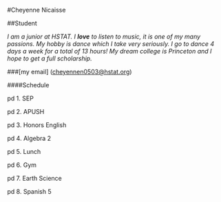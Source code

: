 #Cheyenne Nicaisse


##Student


_I am a junior at HSTAT. I **love** to listen to music, it is one of my many passions. My hobby is dance which I take very seriously. I go to dance 4 days a week for a total of 13 hours! My dream college is Princeton and I hope to get a full scholarship._


###[my email] (cheyennen0503@hstat.org)

####Schedule

pd 1. SEP

pd 2. APUSH

pd 3. Honors English

pd 4. Algebra 2

pd 5. Lunch

pd 6. Gym

pd 7. Earth Science

pd 8. Spanish 5
